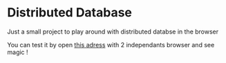 
# Distributed Database

Just a small project to play around with distributed databse in the browser

You can test it by open [this adress](https://p2p-chat.netlify.com/) with 2 independants browser and see magic !
